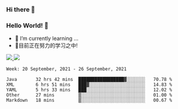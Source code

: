 ### Hi there 👋
### Hello World! 🙌

- 🌱 I’m currently learning ...
- 📖目前正在努力的学习之中!

<a href="https://github.com/anuraghazra/github-readme-stats">
  <img src="https://github-readme-stats.vercel.app/api?username=keyboardWithDream&show_icons=true&repo=github-readme-stats" />
</a>
<a href="https://github.com/anuraghazra/convoychat">
  <img src="https://github-readme-stats.vercel.app/api/top-langs/?username=keyboardWithDream&layout=compact&repo=convoychat" />
</a>



<!--START_SECTION:waka-->
```text
Week: 20 September, 2021 - 26 September, 2021

Java       32 hrs 42 mins  █████████████████▓░░░░░░░   70.78 % 
XML        6 hrs 51 mins   ███▓░░░░░░░░░░░░░░░░░░░░░   14.83 % 
YAML       5 hrs 33 mins   ███░░░░░░░░░░░░░░░░░░░░░░   12.02 % 
Other      27 mins         ▒░░░░░░░░░░░░░░░░░░░░░░░░   01.00 % 
Markdown   18 mins         ▒░░░░░░░░░░░░░░░░░░░░░░░░   00.67 % 
```
<!--END_SECTION:waka-->
